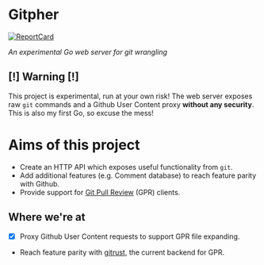 # Gitpher
[![ReportCard][ReportCard-Image]][ReportCard-Url]

[ReportCard-Url]: http://goreportcard.com/report/kegsay/gitpher
[ReportCard-Image]: http://goreportcard.com/badge/kegsay/gitpher

*An experimental Go web server for git wrangling*

## [!] Warning [!]
This project is experimental, run at your own risk! The web server exposes raw `git` commands and a Github User Content proxy **without any security**. This is also my first Go, so excuse the mess!

# Aims of this project
- Create an HTTP API which exposes useful functionality from `git`.
- Add additional features (e.g. Comment database) to reach feature parity with Github.
- Provide support for [Git Pull Review](https://github.com/Kegsay/github-pull-review) (GPR) clients.

## Where we're at
 - [x] Proxy Github User Content requests to support GPR file expanding.
 - Reach feature parity with [gitrust](https://github.com/illicitonion/gitrust), the current backend for GPR.
